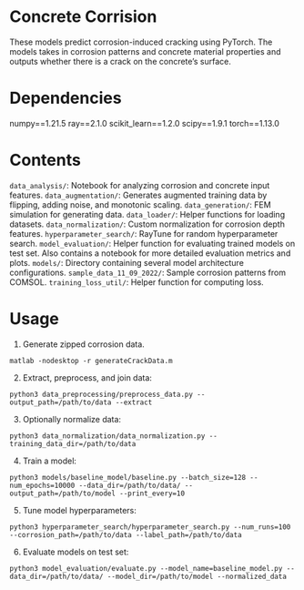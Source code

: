 # Concrete Corrision
These models predict corrosion-induced cracking using PyTorch. The models takes in corrosion patterns and concrete material properties and outputs whether there is a crack on the concrete’s surface.

# Dependencies
numpy==1.21.5
ray==2.1.0
scikit_learn==1.2.0
scipy==1.9.1
torch==1.13.0

# Contents
`data_analysis/`: Notebook for analyzing corrosion and concrete input features.
`data_augmentation/`: Generates augmented training data by flipping, adding noise, and monotonic scaling.
`data_generation/`: FEM simulation for generating data.
`data_loader/`: Helper functions for loading datasets.
`data_normalization/`: Custom normalization for corrosion depth features.
`hyperparameter_search/`: RayTune for random hyperparameter search.
`model_evaluation/`: Helper function for evaluating trained models on test set. Also contains a notebook for more detailed evaluation metrics and plots.
`models/`: Directory containing several model architecture configurations.
`sample_data_11_09_2022/`: Sample corrosion patterns from COMSOL.
`training_loss_util/`: Helper function for computing loss.

# Usage
1. Generate zipped corrosion data.
```
matlab -nodesktop -r generateCrackData.m
```
2. Extract, preprocess, and join data:
```
python3 data_preprocessing/preprocess_data.py --output_path=/path/to/data --extract
```
3. Optionally normalize data:
```
python3 data_normalization/data_normalization.py --training_data_dir=/path/to/data
```
4. Train a model:
```
python3 models/baseline_model/baseline.py --batch_size=128 --num_epochs=10000 --data_dir=/path/to/data/ --output_path=/path/to/model --print_every=10
```
5. Tune model hyperparameters:
```
python3 hyperparameter_search/hyperparameter_search.py --num_runs=100 --corrosion_path=/path/to/data --label_path=/path/to/data
```
6. Evaluate models on test set:
```
python3 model_evaluation/evaluate.py --model_name=baseline_model.py --data_dir=/path/to/data/ --model_dir=/path/to/model --normalized_data
```
